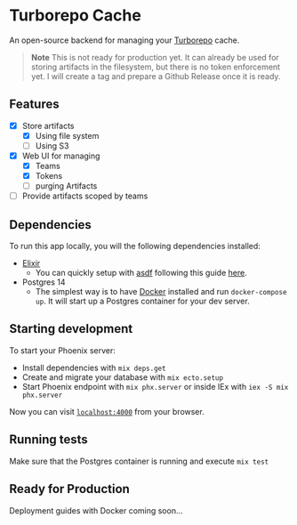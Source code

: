 # Turborepo Cache

An open-source backend for managing your [Turborepo](https://turborepo.org/) cache.

> **Note**
> This is not ready for production yet. It can already be used for storing
> artifacts in the filesystem, but there is no token enforcement yet.
> I will create a tag and prepare a Github Release once it is ready.

## Features

- [x] Store artifacts
  - [x] Using file system
  - [ ] Using S3
- [x] Web UI for managing
  - [x] Teams
  - [x] Tokens
  - [ ] purging Artifacts
- [ ] Provide artifacts scoped by teams

## Dependencies

To run this app locally, you will the following dependencies installed:

- [Elixir](https://elixir-lang.org/)
  - You can quickly setup with [asdf](https://asdf-vm.com/) following this guide [here](https://thinkingelixir.com/install-elixir-using-asdf/).
- Postgres 14
  - The simplest way is to have [Docker](https://docs.docker.com/engine/install/centos/) installed and run `docker-compose up`. It will
    start up a Postgres container for your dev server.
## Starting development

To start your Phoenix server:

  * Install dependencies with `mix deps.get`
  * Create and migrate your database with `mix ecto.setup`
  * Start Phoenix endpoint with `mix phx.server` or inside IEx with `iex -S mix phx.server`

Now you can visit [`localhost:4000`](http://localhost:4000) from your browser.

## Running tests

Make sure that the Postgres container is running and execute `mix test`

## Ready for Production

Deployment guides with Docker coming soon...